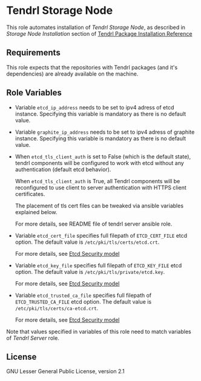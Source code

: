 Tendrl Storage Node
===================

This role automates installation of *Tendrl Storage Node*, as described in
*Storage Node Installation* section of [Tendrl Package Installation
Reference](https://github.com/Tendrl/documentation/wiki/Tendrl-Package-Installation-Reference)

Requirements
------------

This role expects that the repositories with Tendrl packages (and it's
dependencies) are already available on the machine.

Role Variables
--------------

 *  Variable `etcd_ip_address` needs to be set to ipv4 adress of etcd instance.
    Specifying this variable is mandatory as there is no default value.

 *  Variable `graphite_ip_address` needs to be set to ipv4 adress of graphite
    instance. Specifying this variable is mandatory as there is no default
    value.

 *  When `etcd_tls_client_auth` is set to False (which is the default state),
    tendrl components will be configured to work with etcd without any
    authentication (default etcd behavior).

    When `etcd_tls_client_auth` is True, all Tendrl components will be
    reconfigured to use client to server authentication with HTTPS client
    certificates.

    The placement of tls cert files can be tweaked via ansible variables
    explained below.

    For more details, see README file of tendrl server ansible role.

 *  Variable `etcd_cert_file` specifies full filepath of `ETCD_CERT_FILE` etcd
    option. The default value is `/etc/pki/tls/certs/etcd.crt`.

    For more details, see [Etcd Security
    model](https://coreos.com/etcd/docs/latest/op-guide/security.html)

 *  Variable `etcd_key_file` specifies full filepath of `ETCD_KEY_FILE` etcd
    option. The default value is `/etc/pki/tls/private/etcd.key`.

    For more details, see [Etcd Security
    model](https://coreos.com/etcd/docs/latest/op-guide/security.html)

 *  Variable `etcd_trusted_ca_file` specifies full filepath of
    `ETCD_TRUSTED_CA_FILE` etcd option. The default value is
    `/etc/pki/tls/certs/ca-etcd.crt`.

    For more details, see [Etcd Security
    model](https://coreos.com/etcd/docs/latest/op-guide/security.html)

Note that values specified in variables of this role need to match variables
of *Tendrl Server* role.

License
-------

GNU Lesser General Public License, version 2.1
